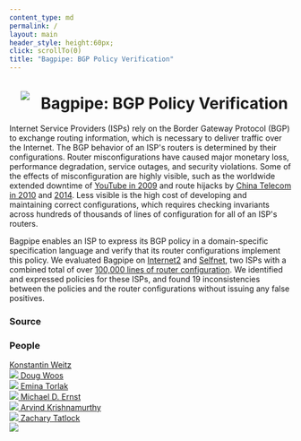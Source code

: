 ```yaml
---
content_type: md
permalink: /
layout: main
header_style: height:60px;
click: scrollTo(0)
title: "Bagpipe: BGP Policy Verification"
---
```


<img src="/bagpipe/assets/logo-large.png" style="float:left; margin:20px">

Bagpipe: BGP Policy Verification
================================

Internet Service Providers (ISPs) rely on the Border Gateway Protocol (BGP) to exchange routing information, which is necessary to deliver traffic over the Internet. The BGP behavior of an ISP's routers is determined by their configurations. Router misconfigurations have caused major monetary loss, performance degradation, service outages, and security violations. Some of the effects of misconfiguration are highly visible, such as the worldwide extended downtime of [YouTube in 2009][BGP-YT] and route hijacks by [China Telecom in 2010][BGP-CT10] and [2014][BGP-CT14]. Less visible is the high cost of developing and maintaining correct configurations, which requires checking invariants across hundreds of thousands of lines of configuration for all of an ISP's routers. 

Bagpipe enables an ISP to express its BGP policy in a domain-specific specification language and verify that its router configurations implement this policy. We evaluated Bagpipe on [Internet2][I2] and [Selfnet][SN], two ISPs with a combined total of over [100,000 lines of router configuration][RC]. We identified and expressed policies for these ISPs, and found 19 inconsistencies between the policies and the router configurations without issuing any false positives.

### Source



### People

<a class="person" href="http://konne.me">
  <span class="name">Konstantin Weitz</span><br/>
  <img class="profile" src="http://www.konne.me/assets/profile.png"/>
</a>

<a class="person" href="http://www.dougwoos.com/">
  <span class="name">Doug Woos</span><br/>
  <img class="profile" src="http://www.dougwoos.com/assets/me.jpeg"/>
</a>

<a class="person" href="http://homes.cs.washington.edu/~emina/">
  <span class="name">Emina Torlak</span><br/>
  <img class="profile" src="http://homes.cs.washington.edu/~emina/images/emina.jpg"/>
</a>

<a class="person" href="https://homes.cs.washington.edu/~mernst/">
  <span class="name">Michael D. Ernst</span><br/>
  <img class="profile" src="http://www.cs.washington.edu/sites/default/files/mernst.jpg"/>
</a>

<a class="person" href="http://www.cs.washington.edu/people/faculty/arvind">
  <span class="name">Arvind Krishnamurthy</span><br/>
  <img class="profile" src="/bagpipe/assets/arvind.jpg"/>
</a>

<a class="person" href="https://homes.cs.washington.edu/~ztatlock/">
  <span class="name">Zachary Tatlock</span><br/>
  <img class="profile" src="/bagpipe/assets/ztatlock.png"/>
</a>

[SN]: https://www.selfnet.de/en
[I2]: http://www.internet2.edu/
[RC]: http://vn.grnoc.iu.edu/Internet2/configs/configs.html
[BGP-YT]: http://research.dyn.com/2008/02/pakistan-hijacks-youtube-1/ 
[BGP-CT10]: http://research.dyn.com/2010/11/chinas-18-minute-mystery/
[BGP-CT14]: http://research.dyn.com/2014/11/chinese-routing-errors-redirect-russian-traffic/
